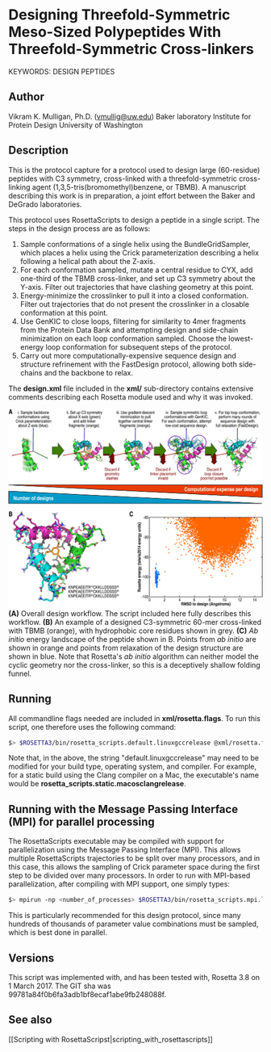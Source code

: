 # Designing Threefold-Symmetric Meso-Sized Polypeptides With Threefold-Symmetric Cross-linkers
KEYWORDS: DESIGN PEPTIDES 
## Author
Vikram K. Mulligan, Ph.D. (vmullig@uw.edu)
Baker laboratory
Institute for Protein Design
University of Washington

## Description

This is the protocol capture for a protocol used to design large (60-residue) peptides with C3 symmetry, cross-linked with a threefold-symmetric cross-linking agent (1,3,5-tris(bromomethyl)benzene, or TBMB).  A manuscript describing this work is in preparation, a joint effort between the Baker and DeGrado laboratories.

This protocol uses RosettaScripts to design a peptide in a single script.  The steps in the design process are as follows:

1.  Sample conformations of a single helix using the BundleGridSampler, which places a helix using the Crick parameterization describing a helix following a helical path about the Z-axis.
2.  For each conformation sampled, mutate a central residue to CYX, add one-third of the TBMB cross-linker, and set up C3 symmetry about the Y-axis.  Filter out trajectories that have clashing geometry at this point.
3.  Energy-minimize the crosslinker to pull it into a closed conformation.  Filter out trajectories that do not present the crosslinker in a closable conformation at this point.
4.  Use GenKIC to close loops, filtering for similarity to 4mer fragments from the Protein Data Bank and attempting design and side-chain minimization on each loop conformation sampled.  Choose the lowest-energy loop conformation for subsequent steps of the protocol.
5.  Carry out more computationally-expensive sequence design and structure refrinement with the FastDesign protocol, allowing both side-chains and the backbone to relax.

The **design.xml** file included in the **xml/** sub-directory contains extensive comments describing each Rosetta module used and why it was invoked.

![Design workflow](Design_approach.png)
**(A)**  Overall design workflow.  The script included here fully describes this workflow.  **(B)**  An example of a designed C3-symmetric 60-mer cross-linked with TBMB (orange), with hydrophobic core residues shown in grey.  **(C)** _Ab initio_ energy landscape of the peptide shown in B.  Points from _ab initio_ are shown in orange and points from relaxation of the design structure are shown in blue.  Note that Rosetta's _ab initio_ algorithm can neither model the cyclic geometry nor the cross-linker, so this is a deceptively shallow folding funnel.

## Running

All commandline flags needed are included in **xml/rosetta.flags**.  To run this script, one therefore uses the following command:
```bash
$> $ROSETTA3/bin/rosetta_scripts.default.linuxgccrelease @xml/rosetta.flags
```

Note that, in the above, the string "default.linuxgccrelease" may need to be modified for your build type, operating system, and compiler.  For example, for a static build using the Clang compiler on a Mac, the executable's name would be **rosetta\_scripts.static.macosclangrelease**.

## Running with the Message Passing Interface (MPI) for parallel processing

The RosettaScripts executable may be compiled with support for parallelization using the Message Passing Interface (MPI).  This allows multiple RosettaScripts trajectories to be split over many processors, and in this case, this allows the sampling of Crick parameter space during the first step to be divided over many processors.  In order to run with MPI-based parallelization, after compiling with MPI support, one simply types:
```bash
$> mpirun -np <number_of_processes> $ROSETTA3/bin/rosetta_scripts.mpi.linuxgccrelease @xml/rosetta.flags
```

This is particularly recommended for this design protocol, since many hundreds of thousands of parameter value combinations must be sampled, which is best done in parallel.

## Versions

This script was implemented with, and has been tested with, Rosetta 3.8 on 1 March 2017.  The GIT sha was 99781a84f0b6fa3adb1bf8ecaf1abe9fb248088f.

## See also
[[Scripting with RosettaScripst|scripting_with_rosettascripts]]

